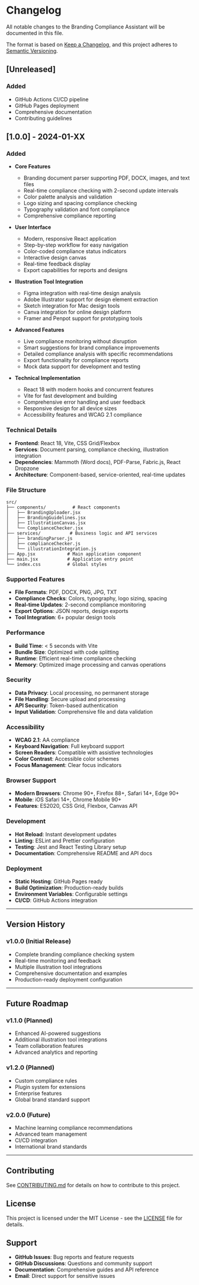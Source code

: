 # Changelog

All notable changes to the Branding Compliance Assistant will be documented in this file.

The format is based on [Keep a Changelog](https://keepachangelog.com/en/1.0.0/),
and this project adheres to [Semantic Versioning](https://semver.org/spec/v2.0.0.html).

## [Unreleased]

### Added
- GitHub Actions CI/CD pipeline
- GitHub Pages deployment
- Comprehensive documentation
- Contributing guidelines

## [1.0.0] - 2024-01-XX

### Added
- **Core Features**
  - Branding document parser supporting PDF, DOCX, images, and text files
  - Real-time compliance checking with 2-second update intervals
  - Color palette analysis and validation
  - Logo sizing and spacing compliance checking
  - Typography validation and font compliance
  - Comprehensive compliance reporting

- **User Interface**
  - Modern, responsive React application
  - Step-by-step workflow for easy navigation
  - Color-coded compliance status indicators
  - Interactive design canvas
  - Real-time feedback display
  - Export capabilities for reports and designs

- **Illustration Tool Integration**
  - Figma integration with real-time design analysis
  - Adobe Illustrator support for design element extraction
  - Sketch integration for Mac design tools
  - Canva integration for online design platform
  - Framer and Penpot support for prototyping tools

- **Advanced Features**
  - Live compliance monitoring without disruption
  - Smart suggestions for brand compliance improvements
  - Detailed compliance analysis with specific recommendations
  - Export functionality for compliance reports
  - Mock data support for development and testing

- **Technical Implementation**
  - React 18 with modern hooks and concurrent features
  - Vite for fast development and building
  - Comprehensive error handling and user feedback
  - Responsive design for all device sizes
  - Accessibility features and WCAG 2.1 compliance

### Technical Details
- **Frontend**: React 18, Vite, CSS Grid/Flexbox
- **Services**: Document parsing, compliance checking, illustration integration
- **Dependencies**: Mammoth (Word docs), PDF-Parse, Fabric.js, React Dropzone
- **Architecture**: Component-based, service-oriented, real-time updates

### File Structure
```
src/
├── components/          # React components
│   ├── BrandingUploader.jsx
│   ├── BrandingGuidelines.jsx
│   ├── IllustrationCanvas.jsx
│   └── ComplianceChecker.jsx
├── services/           # Business logic and API services
│   ├── brandingParser.js
│   ├── complianceChecker.js
│   └── illustrationIntegration.js
├── App.jsx            # Main application component
├── main.jsx           # Application entry point
└── index.css          # Global styles
```

### Supported Features
- **File Formats**: PDF, DOCX, PNG, JPG, TXT
- **Compliance Checks**: Colors, typography, logo sizing, spacing
- **Real-time Updates**: 2-second compliance monitoring
- **Export Options**: JSON reports, design exports
- **Tool Integration**: 6+ popular design tools

### Performance
- **Build Time**: < 5 seconds with Vite
- **Bundle Size**: Optimized with code splitting
- **Runtime**: Efficient real-time compliance checking
- **Memory**: Optimized image processing and canvas operations

### Security
- **Data Privacy**: Local processing, no permanent storage
- **File Handling**: Secure upload and processing
- **API Security**: Token-based authentication
- **Input Validation**: Comprehensive file and data validation

### Accessibility
- **WCAG 2.1**: AA compliance
- **Keyboard Navigation**: Full keyboard support
- **Screen Readers**: Compatible with assistive technologies
- **Color Contrast**: Accessible color schemes
- **Focus Management**: Clear focus indicators

### Browser Support
- **Modern Browsers**: Chrome 90+, Firefox 88+, Safari 14+, Edge 90+
- **Mobile**: iOS Safari 14+, Chrome Mobile 90+
- **Features**: ES2020, CSS Grid, Flexbox, Canvas API

### Development
- **Hot Reload**: Instant development updates
- **Linting**: ESLint and Prettier configuration
- **Testing**: Jest and React Testing Library setup
- **Documentation**: Comprehensive README and API docs

### Deployment
- **Static Hosting**: GitHub Pages ready
- **Build Optimization**: Production-ready builds
- **Environment Variables**: Configurable settings
- **CI/CD**: GitHub Actions integration

---

## Version History

### v1.0.0 (Initial Release)
- Complete branding compliance checking system
- Real-time monitoring and feedback
- Multiple illustration tool integrations
- Comprehensive documentation and examples
- Production-ready deployment configuration

---

## Future Roadmap

### v1.1.0 (Planned)
- Enhanced AI-powered suggestions
- Additional illustration tool integrations
- Team collaboration features
- Advanced analytics and reporting

### v1.2.0 (Planned)
- Custom compliance rules
- Plugin system for extensions
- Enterprise features
- Global brand standard support

### v2.0.0 (Future)
- Machine learning compliance recommendations
- Advanced team management
- CI/CD integration
- International brand standards

---

## Contributing

See [CONTRIBUTING.md](CONTRIBUTING.md) for details on how to contribute to this project.

## License

This project is licensed under the MIT License - see the [LICENSE](LICENSE) file for details.

## Support

- **GitHub Issues**: Bug reports and feature requests
- **GitHub Discussions**: Questions and community support
- **Documentation**: Comprehensive guides and API reference
- **Email**: Direct support for sensitive issues
